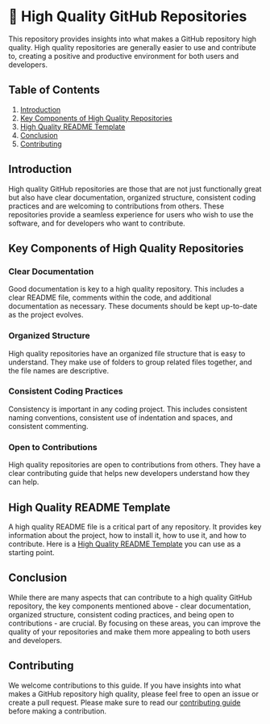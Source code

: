 # 🚀 High Quality GitHub Repositories

This repository provides insights into what makes a GitHub repository high quality. High quality repositories are generally easier to use and contribute to, creating a positive and productive environment for both users and developers.

## Table of Contents
1. [Introduction](#introduction)
2. [Key Components of High Quality Repositories](#key-components-of-high-quality-repositories)
3. [High Quality README Template](#high-quality-readme-template)
4. [Conclusion](#conclusion)
5. [Contributing](#contributing)

## Introduction

High quality GitHub repositories are those that are not just functionally great but also have clear documentation, organized structure, consistent coding practices and are welcoming to contributions from others. These repositories provide a seamless experience for users who wish to use the software, and for developers who want to contribute.

## Key Components of High Quality Repositories

### Clear Documentation

Good documentation is key to a high quality repository. This includes a clear README file, comments within the code, and additional documentation as necessary. These documents should be kept up-to-date as the project evolves.

### Organized Structure

High quality repositories have an organized file structure that is easy to understand. They make use of folders to group related files together, and the file names are descriptive.

### Consistent Coding Practices

Consistency is important in any coding project. This includes consistent naming conventions, consistent use of indentation and spaces, and consistent commenting.

### Open to Contributions

High quality repositories are open to contributions from others. They have a clear contributing guide that helps new developers understand how they can help.

## High Quality README Template

A high quality README file is a critical part of any repository. It provides key information about the project, how to install it, how to use it, and how to contribute. Here is a [High Quality README Template](https://github.com/tshenolo/repo/blob/main/README_TEMPLATE.md) you can use as a starting point.

## Conclusion

While there are many aspects that can contribute to a high quality GitHub repository, the key components mentioned above - clear documentation, organized structure, consistent coding practices, and being open to contributions - are crucial. By focusing on these areas, you can improve the quality of your repositories and make them more appealing to both users and developers.

## Contributing

We welcome contributions to this guide. If you have insights into what makes a GitHub repository high quality, please feel free to open an issue or create a pull request. Please make sure to read our [contributing guide](CONTRIBUTING.md) before making a contribution.

